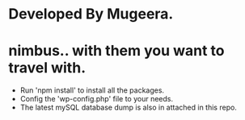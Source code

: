# Developed By Mugeera.

# nimbus.. with them you want to travel with.

- Run 'npm install' to install all the packages.
- Config the 'wp-config.php' file to your needs.
- The latest mySQL database dump is also in attached in this repo.